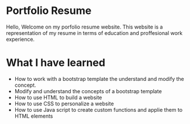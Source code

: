 # Portfolio Resume

Hello,
Welcome on my porfolio resume website. 
This website is a representation of my resume in terms of education and proffesional work experience.



# What I have learned

- How to work with a bootstrap template the understand and modify the concept.
- Modify and understand the concepts of a bootstrap template
- How to use HTML to build a website
- How to use CSS to personalize a website
- How to use Java script to create custom functions and applie them to HTML elements


 
